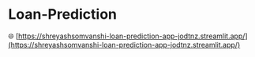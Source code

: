 # Loan-Prediction

🌐 [https://shreyashsomvanshi-loan-prediction-app-jodtnz.streamlit.app/](https://shreyashsomvanshi-loan-prediction-app-jodtnz.streamlit.app/)
